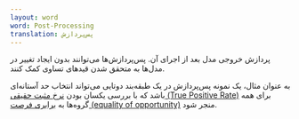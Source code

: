 ```yaml
---
layout: word
word: Post-Processing
translation: پس‌پردازش
---
```


پردازش خروجی مدل بعد از اجرای آن. پس‌پردازش‌ها می‌توانند بدون ایجاد تغییر در مدل‌ها به متحقق شدن قیدهای تساوی کمک کنند.

به عنوان مثال، یک نمونه پس‌پردازش در یک طبقه‌بند دوتایی می‌تواند انتخاب حد آستانه‌ای باشد که با بررسی یکسان بودن [نرخ مثبت حقیقی (True Positive Rate)](</T/true_positive_rate_(tpr)>) برای همه گروه‌ها به [برابری فرصت (equality of opportunity)](/E/equality_of_opportunity) منجر شود.
